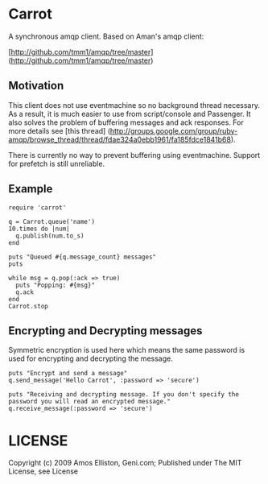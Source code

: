 # Carrot

A synchronous amqp client. Based on Aman's amqp client:

[http://github.com/tmm1/amqp/tree/master] (http://github.com/tmm1/amqp/tree/master)

## Motivation

This client does not use eventmachine so no background thread necessary. As a result, it is much easier to use from script/console and Passenger. It also solves the problem of buffering messages and ack responses. For more details see [this thread] (http://groups.google.com/group/ruby-amqp/browse_thread/thread/fdae324a0ebb1961/fa185fdce1841b68).

There is currently no way to prevent buffering using eventmachine. Support for prefetch is still unreliable.


## Example
    
    require 'carrot'

    q = Carrot.queue('name')
    10.times do |num|
      q.publish(num.to_s)
    end
    
    puts "Queued #{q.message_count} messages"
    puts
    
    while msg = q.pop(:ack => true)
      puts "Popping: #{msg}"
      q.ack
    end
    Carrot.stop

## Encrypting and Decrypting messages

Symmetric encryption is used here which means the same password is used for encrypting
and decrypting the message.

    puts "Encrypt and send a message"
    q.send_message('Hello Carrot', :password => 'secure')

    puts "Receiving and decrypting message. If you don't specify the password you will read an encrypted message."
    q.receive_message(:password => 'secure')
    
# LICENSE

Copyright (c) 2009 Amos Elliston, Geni.com; Published under The MIT License, see License
